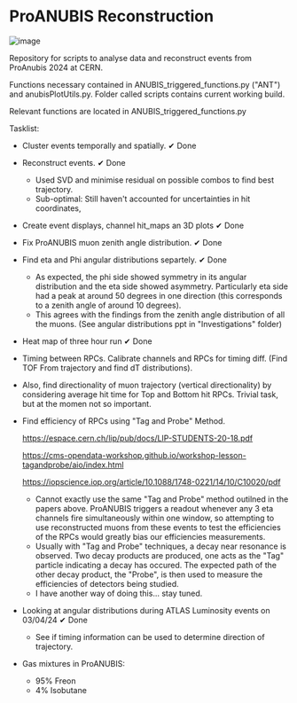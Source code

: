 # ProANUBIS Reconstruction

![image](https://github.com/PatrickC12/ProAnubisReconstruction/assets/123903514/06402d57-ecf8-4095-9aa8-93e6ff16fdb6)

Repository for scripts to analyse data and reconstruct events from ProAnubis 2024 at CERN.

Functions necessary contained in ANUBIS_triggered_functions.py ("ANT") and anubisPlotUtils.py. Folder called scripts contains current working build.

Relevant functions are located in ANUBIS_triggered_functions.py

Tasklist:

- Cluster events temporally and spatially. ✔ Done
  
- Reconstruct events. ✔ Done
    - Used SVD and minimise residual on possible combos to find best trajectory.
    - Sub-optimal: Still haven't accounted for uncertainties in hit coordinates,
 
- Create event displays, channel hit_maps an 3D plots ✔ Done

- Fix ProANUBIS muon zenith angle distribution. ✔ Done

- Find eta and Phi angular distributions separtely. ✔ Done
  - As expected, the phi side showed symmetry in its angular distribution and the eta side showed asymmetry. Particularly eta side had a peak at around 50 degrees in one direction (this corresponds to a zenith angle of around 10 degrees).
  - This agrees with the findings from the zenith angle distribution of all the muons. (See angular distributions ppt in "Investigations" folder)
  
-  Heat map of three hour run ✔ Done

-  Timing between RPCs. Calibrate channels and RPCs for timing diff. (Find TOF From trajectory and find dT distributions).
-  Also, find directionality of muon trajectory (vertical directionality) by considering average hit time for Top and Bottom hit RPCs. Trivial task, but at the momen not so important.
  
-  Find efficiency of RPCs using "Tag and Probe" Method.
  
   https://espace.cern.ch/lip/pub/docs/LIP-STUDENTS-20-18.pdf
   
   https://cms-opendata-workshop.github.io/workshop-lesson-tagandprobe/aio/index.html

   https://iopscience.iop.org/article/10.1088/1748-0221/14/10/C10020/pdf

     - Cannot exactly use the same "Tag and Probe" method outilned in the papers above. ProANUBIS triggers a readout whenever any 3 eta channels fire simultaneously within one window, so attempting to use reconstructed muons from these          events to test the efficiencies of the RPCs would greatly bias our efficiencies measurements.
     - Usually with "Tag and Probe" techniques, a decay near resonance is observed. Two decay products are produced, one acts as the "Tag" particle indicating a decay has occured. The expected path of the other decay product, the                "Probe", is then used to measure the efficiencies of detectors being studied.
     - I have another way of doing this... stay tuned.
   
- Looking at angular distributions during ATLAS Luminosity events on 03/04/24 ✔ Done
     - See if timing information can be used to determine direction of trajectory. 

- Gas mixtures in ProANUBIS:
    - 95% Freon
    - 4% Isobutane
